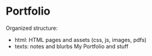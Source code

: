# Portfolio
Organized structure:
- html: HTML pages and assets (css, js, images, pdfs)
- texts: notes and blurbs
My Portfolio and stuff
